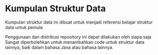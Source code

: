 # Kumpulan Struktur Data

Kumpulan struktur data ini dibuat untuk menjadi referensi belajar struktur data untuk pemula

Penggunaan dan distribusi repository ini dapat dilakukan oleh siapa saja
Sangat diperbolehkan untuk menambahkan code untuk struktur data lainnya, baik dalam bahasa Java atau bahasa lainnya.
